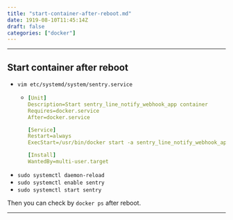 ```yaml
---
title: "start-container-after-reboot.md"
date: 1919-08-10T11:45:14Z
draft: false
categories: ["docker"]
---
```




---

## Start container after reboot

* `vim etc/systemd/system/sentry.service`
  * ```yaml
    [Unit]
    Description=Start sentry_line_notify_webhook_app container
    Requires=docker.service
    After=docker.service
    
    [Service]
    Restart=always
    ExecStart=/usr/bin/docker start -a sentry_line_notify_webhook_app_1
    
    [Install]
    WantedBy=multi-user.target
    ``` 
* `sudo systemctl daemon-reload`
* `sudo systemctl enable sentry`
* `sudo systemctl start sentry`

Then you can check by `docker ps` after reboot.

---

